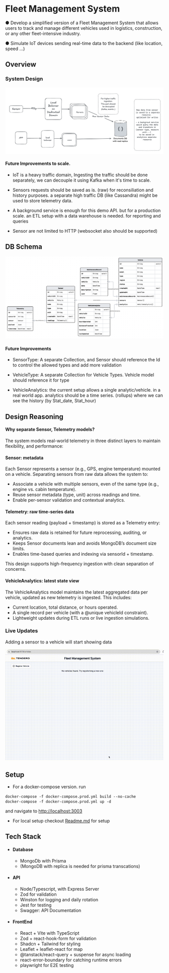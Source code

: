 # Fleet Management System

● Develop a simplified version of a Fleet Management System that allows users to track and
manage different vehicles used in logistics, construction, or any other fleet-intensive industry.

● Simulate IoT devices sending real-time data to the backend (like location, speed ...)

## Overview

### System Design

![Fleet Management System - Design](./system_design.png)

#### Future Improvements to scale.

- IoT is a heavy traffic domain, Ingesting the traffic should be done separately, we can decouple it using Kafka when it's time to scale.

- Sensors requests should be saved as is. (raw) for reconsiliation and history purposes. a separate high traffic DB (like Cassandra) might be used to store telemetry data.

- A background service is enough for this demo API. but for a production scale. an ETL setup with a data warehouse is needed. for reporting and queries
- Sensor are not limited to HTTP (websocket also should be supported)

## DB Schema

![Database](./db_diagram.png)

#### Future Improvements

- SensorType: A separate Collection, and Sensor should reference the Id to control the allowed types and add more validation

- VehicleType: A separate Collection for Vehicle Types. Vehicle model should reference it for type

- VehicleAnalytics: the current setup allows a single analytic/vehicle. in a real world app. analytics should be a time series. (rollups) where we can see the history (by Stat_date, Stat_hour)

## Design Reasoning

#### Why separate Sensor, Telemetry models?

The system models real-world telemetry in three distinct layers to maintain flexibility, and performance:

#### Sensor: metadata

Each Sensor represents a sensor (e.g., GPS, engine temperature) mounted on a vehicle. Separating sensors from raw data allows the system to:

- Associate a vehicle with multiple sensors, even of the same type (e.g., engine vs. cabin temperature).
- Reuse sensor metadata (type, unit) across readings and time.
- Enable per-sensor validation and contextual analytics.

#### Telemetry: raw time-series data

Each sensor reading (payload + timestamp) is stored as a Telemetry entry:

- Ensures raw data is retained for future reprocessing, auditing, or analytics.
- Keeps Sensor documents lean and avoids MongoDB’s document size limits.
- Enables time-based queries and indexing via sensorId + timestamp.

This design supports high-frequency ingestion with clean separation of concerns.

#### VehicleAnalytics: latest state view

The VehicleAnalytics model maintains the latest aggregated data per vehicle, updated as new telemetry is ingested. This includes:

- Current location, total distance, or hours operated.
- A single record per vehicle (with a @unique vehicleId constraint).
- Lightweight updates during ETL runs or live ingestion simulations.

### Live Updates

Adding a sensor to a vehicle will start showing data

![adding_a_sensor](./output.gif)

## Setup

- For a docker-compose version. run

```
docker-compose -f docker-compose.prod.yml build --no-cache
docker-compose -f docker-compose.prod.yml up -d
```

and navigate to [http://localhost:3003](http://localhost:3003)

- For local setup checkout [Readme.md](./FMS_API/readme.md) for setup

## Tech Stack

- #### Database
  - MongoDb with Prisma
  - (MongoDB with replica is needed for prisma transcations)
- #### API
  - Node/Typescript, with Express Server
  - Zod for validation
  - Winston for logging and daily rotation
  - Jest for testing
  - Swagger: API Documentation
- #### FrontEnd
  - React + Vite with TypeScript
  - Zod + react-hook-form for validation
  - Shadcn + Tailwind for styling
  - Leaflet + leaflet-react for map
  - @tanstack/react-query + suspense for async loading
  - react-error-boundary for catching runtime errors
  - playwright for E2E testing

